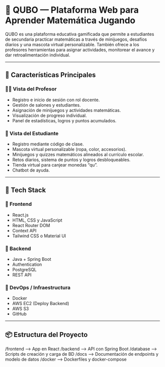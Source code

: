 # 🧠 QUBO — Plataforma Web para Aprender Matemática Jugando

QUBO es una plataforma educativa gamificada que permite a estudiantes de secundaria practicar matemáticas a través de minijuegos, desafíos diarios y una mascota virtual personalizable. También ofrece a los profesores herramientas para asignar actividades, monitorear el avance y dar retroalimentación individual.

---

## 🚀 Características Principales

### 👨‍🏫 Vista del Profesor
- Registro e inicio de sesión con rol docente.
- Gestión de salones y estudiantes.
- Asignación de minijuegos y actividades matemáticas.
- Visualización de progreso individual.
- Panel de estadísticas, logros y puntos acumulados.

### 👦 Vista del Estudiante
- Registro mediante código de clase.
- Mascota virtual personalizable (ropa, color, accesorios).
- Minijuegos y quizzes matemáticos alineados al currículo escolar.
- Retos diarios, sistema de puntos y logros desbloqueables.
- Tienda virtual para canjear monedas “qu”.
- Chatbot de ayuda.

---

## 🧱 Tech Stack

### 🔹 Frontend
- React.js
- HTML, CSS y JavaScript
- React Router DOM
- Context API
- Tailwind CSS o Material UI

### 🔹 Backend
- Java + Spring Boot
- Authentication
- PostgreSQL
- REST API

### 🔹 DevOps / Infraestructura
- Docker
- AWS EC2 (Deploy Backend)
- AWS S3
- GitHub

---

## 📦 Estructura del Proyecto

/frontend --> App en React
/backend --> API con Spring Boot
/database --> Scripts de creación y carga de BD
/docs --> Documentación de endpoints y modelo de datos
/docker --> Dockerfiles y docker-compose
